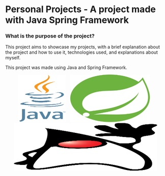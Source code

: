 # Personal Projects - A project made with Java Spring Framework

### What is the purpose of the project?
This project aims to showcase my projects, with a brief explanation about the project and how to use it, technologies used, and explanations about myself.

This project was made using Java and Spring Framework.

<div style="text-align: center;">
  <img src="imagens/Java_programming_language_logo.svg" width="150" height="150" style="display: inline-block; margin-right: 10px;">
  <img src="imagens/spring-icon.svg" width="250" height="150" style="display: inline-block; margin-right: 10px;">
  <img src="imagens/Duke_(Java_mascot)_waving.svg" width="450" height="150" style="display: inline-block;">
</div>

